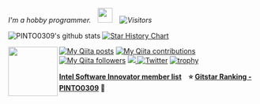 <p><em>I'm a hobby programmer.　<img src="https://media.giphy.com/media/WUlplcMpOCEmTGBtBW/giphy.gif" width="30" />　<img alt="Visitors" src="https://komarev.com/ghpvc/?username=pinto0309&style=flat&labelColor=black&logo=github&label=PROFILE+VIEWS&color=29bf12"/></em></p>  

![PINTO0309's github stats](https://github-readme-stats-seven-sigma-13.vercel.app/api?username=PINTO0309&show_icons=true&title_color=fff&icon_color=79ff97&text_color=9f9f9f&bg_color=303030&include_all_commits=true)
[![Star History Chart](https://api.star-history.com/svg?repos=PINTO0309/PINTO_model_zoo,PINTO0309/simple-onnx-processing-tools,PINTO0309/onnx2tf,PINTO0309/tflite2tensorflow,PINTO0309/openvino2tensorflow&type=Date)](https://star-history.com/#PINTO0309/PINTO_model_zoo&PINTO0309/simple-onnx-processing-tools&PINTO0309/onnx2tf&PINTO0309/tflite2tensorflow&PINTO0309/openvino2tensorflow&Date)

<!-- ![Metrics](https://metrics.lecoq.io/pinto0309?template=classic&config.timezone=Asia%2FTokyo) -->

<img align='left' src="https://user-images.githubusercontent.com/33194443/92995358-dbf07300-f53d-11ea-987f-2a87cfda496f.png" width="100">

[![My Qiita posts](https://qiita-badge.apiapi.app/s/PINTO/posts.svg)](http://qiita.com/PINTO)
[![My Qiita contributions](https://qiita-badge.apiapi.app/s/PINTO/contributions.svg)](http://qiita.com/PINTO)
[![My Qiita followers](https://qiita-badge.apiapi.app/s/PINTO/followers.svg)](http://qiita.com/PINTO)
<a href="https://zenn.dev/pinto0309">
  <img src="https://img.shields.io/badge/-Zenn-3EA8FF?style=flat&logo=zenn&logoColor=white" />
</a>
[![Twitter](https://img.shields.io/twitter/follow/pinto03091?label=%20%40pinto03091&style=social)](https://twitter.com/PINTO03091)
[![trophy](https://github-profile-trophy.vercel.app/?username=PINTO0309&margin-w=5&margin-h=5&column=6&title=Stars,Followers,Commit,Repositories,Issues,PullRequest)](https://github.com/ryo-ma/github-profile-trophy)  
  
**[Intel Software Innovator member list](https://devmesh.intel.com/users?roles%5B%5D=Innovator)**　**:star: [Gitstar Ranking - PINTO0309](https://gitstar-ranking.com/PINTO0309) :hamster:**  
